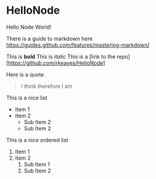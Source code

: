 # HelloNode
Hello Node World!

There is a guide to markdown here
https://guides.github.com/features/mastering-markdown/


This is **bold**
This is *italic*
This is a [link to the repo][https://github.com/rkeayes/HelloNode]

Here is a quote
> I think therefore I am

This is a nice list
* Item 1
* Item 2
    * Sub Item 2
    * Sub Item 2

This is a nice ordered list
1. Item 1
1. Item 2
    1. Sub Item 1
    1. Sub Item 2